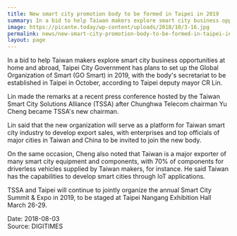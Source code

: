 ```yaml
---
title: New smart city promotion body to be formed in Taipei in 2019
summary: In a bid to help Taiwan makers explore smart city business opportunities at home and abroad, Taipei City Government has plans to set up the Global Organization of Smart (GO Smart) in 2019
image: https://picante.today/wp-content/uploads/2018/10/3-16.jpg
permalink: news/new-smart-city-promotion-body-to-be-formed-in-taipei-in-2019/
layout: page
---
```

In a bid to help Taiwan makers explore smart city business opportunities at home and abroad, Taipei City Government has plans to set up the Global Organization of Smart (GO Smart) in 2019, with the body's secretariat to be established in Taipei in October, according to Taipei deputy mayor CR Lin.

Lin made the remarks at a recent press conference hosted by the Taiwan Smart City Solutions Alliance (TSSA) after Chunghwa Telecom chairman Yu Cheng became TSSA's new chairman.

Lin said that the new organization will serve as a platform for Taiwan smart city industry to develop export sales, with enterprises and top officials of major cities in Taiwan and China to be invited to join the new body.

On the same occasion, Cheng also noted that Taiwan is a major exporter of many smart city equipment and components, with 70% of components for driverless vehicles supplied by Taiwan makers, for instance. He said Taiwan has the capabilities to develop smart cities through IoT applications.

TSSA and Taipei will continue to jointly organize the annual Smart City Summit & Expo in 2019, to be staged at Taipei Nangang Exhibition Hall March 26-29.

Date: 2018-08-03
<br/>
Source: DIGITIMES

